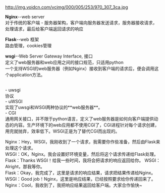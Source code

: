 <http://img.voidcn.com/vcimg/000/005/253/970_307_3ca.jpg>

**Nginx**--web server</br>
对于传统的客户端 -  服务器架构，客户端向服务器发送请求，服务器接收请求，处理请求，最后给客户端返回请求的响应

**Flask**--web 框架</br>
路由管理，cookies管理

**wsgi**--Web Server Gateway Interface, 接口</br>
定义了web服务器和web应用之间的接口规范，只适用python</br>
一个支持WSGI的web服务器（例如Nginx）接收到客户端的请求后，便会调用这个application方法。

</br>
- uwsgi</br>
协议</br>
- uWSGI</br>
实现了uwsgi和WSGI两种协议的**web服务器**。</br>
- CGI</br>
通用网关接口，并不限于python语言，定义了web服务器是如何向客户端提供动态的内容。生产环境下的web应用都不使用CGI了，CGI进程针对每个请求创建，用完就抛弃，效率低下。WSGI正是为了替代CGI而出现的。</br>


Nginx：Hey，WSGI，我刚收到了一个请求，我需要你作些准备，然后由Flask来处理这个请求。</br>
WSGI：OK，Nginx。我会设置好环境变量，然后将这个请求传递给Flask处理。</br>
Flask：Thanks WSGI！给我一些时间，我将会把请求的响应返回给你。
WSGI：Alright，那我等你。</br>
Flask：Okay，我完成了，这里是请求的响应结果，请求把结果传递给Nginx。</br>
WSGI：Good job！Nginx，这里是响应结果，已经按照要求给你传递回来了。</br>
Nginx：Cool，我收到了，我把响应结果返回给客户端。大家合作愉快~
